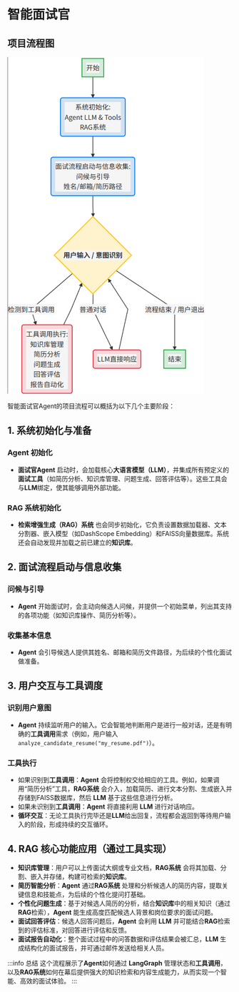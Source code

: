 # 智能面试官

## 项目流程图

![1752124934937](image/智能面试官/1752124934937.png)

智能面试官Agent的项目流程可以概括为以下几个主要阶段：

## 1. 系统初始化与准备

### Agent 初始化

- **面试官Agent** 启动时，会加载核心**大语言模型（LLM）**，并集成所有预定义的**面试工具**（如简历分析、知识库管理、问题生成、回答评估等）。这些工具会与**LLM**绑定，使其能够调用外部功能。

### RAG 系统初始化

- **检索增强生成（RAG）系统** 也会同步初始化，它负责设置数据加载器、文本分割器、嵌入模型（如DashScope Embedding）和FAISS向量数据库。系统还会自动发现并加载之前已建立的**知识库**。

## 2. 面试流程启动与信息收集

### 问候与引导

- **Agent** 开始面试时，会主动向候选人问候，并提供一个初始菜单，列出其支持的各项功能（如知识库操作、简历分析等）。

### 收集基本信息

- **Agent** 会引导候选人提供其姓名、邮箱和简历文件路径，为后续的个性化面试做准备。

## 3. 用户交互与工具调度

### 识别用户意图

- **Agent** 持续监听用户的输入。它会智能地判断用户是进行一般对话，还是有明确的**工具调用**需求（例如，用户输入 `analyze_candidate_resume("my_resume.pdf")`）。

### 工具执行

- 如果识别到**工具调用**：**Agent** 会将控制权交给相应的工具。例如，如果调用“简历分析”工具，**RAG系统** 会介入，加载简历、进行文本分割、生成嵌入并存储到FAISS数据库，然后 **LLM** 基于这些信息进行分析。
- 如果未识别到**工具调用**：**Agent** 将直接利用 **LLM** 进行对话响应。
- **循环交互**：无论工具执行完毕还是**LLM**给出回复，流程都会返回到等待用户输入的阶段，形成持续的交互循环。

## 4. RAG 核心功能应用（通过工具实现）

- **知识库管理**：用户可以上传面试大纲或专业文档，**RAG系统** 会将其加载、分割、嵌入并存储，构建可检索的**知识库**。
- **简历智能分析**：**Agent** 通过**RAG系统** 处理和分析候选人的简历内容，提取关键信息和技能点，为后续的个性化提问打基础。
- **个性化问题生成**：基于对候选人简历的分析，结合**知识库**中的相关知识（通过**RAG**检索），**Agent** 能生成高度匹配候选人背景和岗位要求的面试问题。
- **面试回答评估**：候选人回答问题后，**Agent** 会利用 **LLM** 并可能结合**RAG**检索到的评估标准，对回答进行评估和反馈。
- **面试报告自动化**：整个面试过程中的问答数据和评估结果会被汇总，**LLM** 生成结构化的面试报告，并可通过邮件发送给相关人员。

:::info 总结
这个流程展示了**Agent**如何通过 **LangGraph** 管理状态和**工具调用**，以及**RAG系统**如何在幕后提供强大的知识检索和内容生成能力，从而实现一个智能、高效的面试体验。
:::
